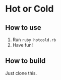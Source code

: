 # Hot or Cold

## How to use
1. Run `ruby hotcold.rb`
2. Have fun!

## How to build
Just clone this.

